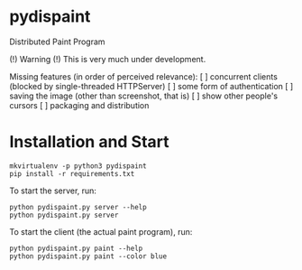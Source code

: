 # pydispaint
Distributed Paint Program


(!) Warning (!) This is very much under development.

Missing features (in order of perceived relevance):
 [ ] concurrent clients (blocked by single-threaded HTTPServer)
 [ ] some form of authentication
 [ ] saving the image (other than screenshot, that is)
 [ ] show other people's cursors
 [ ] packaging and distribution


# Installation and Start

    mkvirtualenv -p python3 pydispaint
    pip install -r requirements.txt

To start the server, run:

    python pydispaint.py server --help
    python pydispaint.py server

To start the client (the actual paint program), run:

    python pydispaint.py paint --help
    python pydispaint.py paint --color blue

